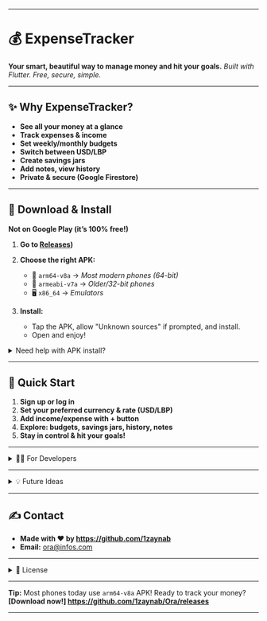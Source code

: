 

---

# 💰 ExpenseTracker

**Your smart, beautiful way to manage money and hit your goals.**
*Built with Flutter. Free, secure, simple.*

---

## ✨ Why ExpenseTracker?

* **See all your money at a glance**
* **Track expenses & income**
* **Set weekly/monthly budgets**
* **Switch between USD/LBP**
* **Create savings jars**
* **Add notes, view history**
* **Private & secure (Google Firestore)**

---

## 📱 Download & Install

**Not on Google Play (it’s 100% free!)**

1. **Go to [Releases](https://github.com/1zaynab/Ora/releases))**

2. **Choose the right APK:**

   * 🚀 `arm64-v8a` → *Most modern phones (64-bit)*
   * 📱 `armeabi-v7a` → *Older/32-bit phones*
   * 🖥️ `x86_64` → *Emulators*

3. **Install:**

   * Tap the APK, allow "Unknown sources" if prompted, and install.
   * Open and enjoy!

<details>
<summary>Need help with APK install?</summary>

* After downloading, find the APK in "Downloads" or your browser.
* Tap to install. If asked, allow install from this source.
* Done!

</details>

---

## 🏁 Quick Start

1. **Sign up or log in**
2. **Set your preferred currency & rate (USD/LBP)**
3. **Add income/expense with + button**
4. **Explore: budgets, savings jars, history, notes**
5. **Stay in control & hit your goals!**

---

<details>
<summary>👩‍💻 For Developers</summary>

1. Clone: `git clone https://github.com/yourusername/your-repo-name.git`
2. `flutter pub get`
3. Add Firebase config (`google-services.json`)
4. Enable Firestore & Auth
5. `flutter run`

</details>

---

<details>
<summary>💡 Future Ideas</summary>

* Cloud sync
* Charts & reports
* Recurring transactions
* Multi-currency wallet
* Export to CSV/Excel
* Budget limit notifications

</details>

---

## ✍️ Contact

* **Made with ❤️ by https://github.com/1zaynab** 
* **Email:** [ora@infos.com](mailto:313n0reply@gmail.com) 

---

<details>
<summary>📄 License</summary>
MIT License – see LICENSE file
</details>

---

**Tip:** Most phones today use `arm64-v8a` APK!
Ready to track your money? **[Download now!] https://github.com/1zaynab/Ora/releases** 

--- 
